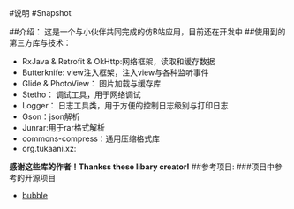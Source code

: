 #说明
#Snapshot

##介绍：
这是一个与小伙伴共同完成的仿B站应用，目前还在开发中
##使用到的第三方库与技术：
* RxJava & Retrofit & OkHttp:网络框架，读取和缓存数据
* Butterknife: view注入框架，注入view与各种监听事件
* Glide & PhotoView： 图片加载与缓存库
* Stetho： 调试工具，用于网络调试
* Logger： 日志工具类，用于方便的控制日志级别与打印日志
* Gson：json解析
* Junrar:用于rar格式解析
* commons-compress：通用压缩格式库
* org.tukaani.xz:

**感谢这些库的作者！Thankss these libary creator!**
##参考项目:
###项目中参考的开源项目
* [bubble](https://github.com/nkanaev/bubble)
